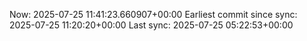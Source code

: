 Now: 2025-07-25 11:41:23.660907+00:00 Earliest commit since sync: 2025-07-25 11:20:20+00:00 Last sync: 2025-07-25 05:22:53+00:00
